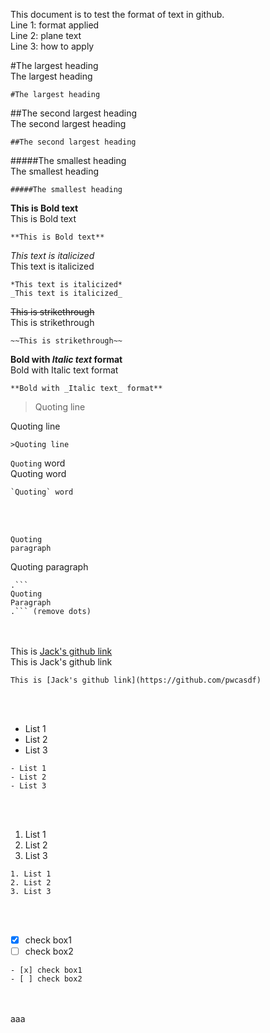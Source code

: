 This document is to test the format of text in github.  
Line 1: format applied  
Line 2: plane text  
Line 3: how to apply  

#The largest heading  
The largest heading
```
#The largest heading
```  
##The second largest heading<br/>
The second largest heading
```
##The second largest heading
```  
#####The smallest heading  
The smallest heading
```
#####The smallest heading
```  
**This is Bold text**  
This is Bold text
```
**This is Bold text**
```  
*This text is italicized*  
This text is italicized
```
*This text is italicized*
_This text is italicized_
```  
~~This is strikethrough~~  
This is strikethrough
```
~~This is strikethrough~~
```  
**Bold with _Italic text_ format**  
Bold with Italic text format
```
**Bold with _Italic text_ format**
```  
>Quoting line  

Quoting line
```
>Quoting line
```  
`Quoting` word  
Quoting word
```
`Quoting` word
```
<br/><br/>
```
Quoting
paragraph
```
Quoting
paragraph
```
.```
Quoting
Paragraph
.``` (remove dots)
```
<br/><br/>
This is [Jack's github link](https://github.com/pwcasdf) <br/>
This is Jack's github link
```
This is [Jack's github link](https://github.com/pwcasdf)
```
<br/><br/>
- List 1
- List 2
- List 3
```
- List 1
- List 2
- List 3
```
<br/><br/>
1. List 1<br/>
2. List 2<br/>
3. List 3<br/>
```
1. List 1
2. List 2
3. List 3
```
<br/><br/>
- [x] check box1
- [ ] check box2
```
- [x] check box1
- [ ] check box2
```
<br/><br/>
aaa
